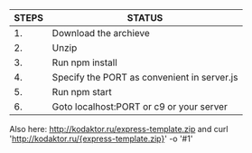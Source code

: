 | STEPS		| STATUS
| ------------- | ------
| 1.		| Download the archieve
| 2.		| Unzip
| 3.		| Run npm install
| 4.		| Specify the PORT as convenient in server.js
| 5.		| Run npm start
| 6.		| Goto localhost:PORT or c9 or your server

Also here: http://kodaktor.ru/express-template.zip
and curl 'http://kodaktor.ru/{express-template.zip}' -o  '#1'
